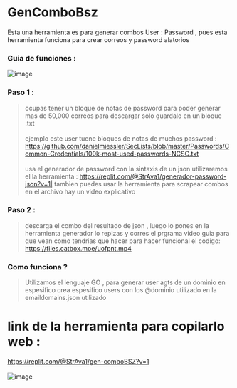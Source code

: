 # GenComboBsz
Esta una herramienta es para generar combos User : Password , pues esta herramienta funciona para crear correos y password alatorios 
### Guia de funciones :
![image](https://github.com/AvastrOficial/GenComboBsz/assets/91764815/e68c3570-df19-4cc0-9ce3-f94ffde90246)
### Paso 1 :
> ocupas tener un bloque de notas de password para poder generar mas de 50,000 correos para descargar solo guardalo en un bloque .txt
<br></br>
> ejemplo este user tuene bloques de notas de muchos password : https://github.com/danielmiessler/SecLists/blob/master/Passwords/Common-Credentials/100k-most-used-passwords-NCSC.txt
<br></br>
> usa el generador de password con la sintaxis de un json utilizaremos el la herramienta : https://replit.com/@StrAva1/generador-password-json?v=1|
> tambien puedes usar la herramienta para scrapear combos en el archivo hay un video explicativo 
### Paso 2 :
> descarga el combo del resultado de json , luego lo pones en la herramienta generador lo replzas y corres el prgrama
> video guia para que vean como tendrias que hacer para hacer funcional el codigo: https://files.catbox.moe/uofpnt.mp4 
### Como funciona ?
> Utilizamos el lenguaje GO , para generar user agts de un dominio en espesifico 
> crea espesifico users con los @dominio utilizado en la emaildomains.json utilizado 
# link de la herramienta para copilarlo web :
https://replit.com/@StrAva1/gen-comboBSZ?v=1
<br></br>
![image](https://github.com/AvastrOficial/GenComboBsz/assets/91764815/7a9e4222-4484-4869-87cd-a8f9f2872d31)

